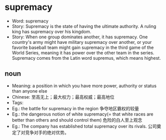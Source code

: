 # supremacy

- Word: supremacy
- Story: Supremacy is the state of having the ultimate authority. A ruling king has supremacy over his kingdom.
- Story: When one group dominates another, it has supremacy. One country's army might have military supremacy over another, or your favorite baseball team might gain supremacy in the third game of the World Series, meaning it has power over the other team in the series. Supremacy comes from the Latin word supremus, which means highest.

## noun

- Meaning: a position in which you have more power, authority or status than anyone else
- Chinese: 至高无上；最大权力；最高权威；最高地位
- Tags: 
- Eg.: the battle for supremacy in the region 争夺地区霸权的较量
- Eg.: the dangerous notion of white supremacy(= that white races are better than others and should control them) 危险的白人至上观念
- Eg.: The company has established total supremacy over its rivals. 公司奠定了对竞争对手的绝对优势。


